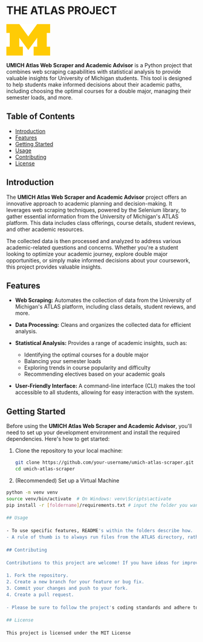 # THE ATLAS PROJECT

![UMICH Logo](umich_logo.png)

**UMICH Atlas Web Scraper and Academic Advisor** is a Python project that combines web scraping capabilities with statistical analysis to provide valuable insights for University of Michigan students. This tool is designed to help students make informed decisions about their academic paths, including choosing the optimal courses for a double major, managing their semester loads, and more.

## Table of Contents

- [Introduction](#introduction)
- [Features](#features)
- [Getting Started](#getting-started)
- [Usage](#usage)
- [Contributing](#contributing)
- [License](#license)

## Introduction

The **UMICH Atlas Web Scraper and Academic Advisor** project offers an innovative approach to academic planning and decision-making. It leverages web scraping techniques, powered by the Selenium library, to gather essential information from the University of Michigan's ATLAS platform. This data includes class offerings, course details, student reviews, and other academic resources.

The collected data is then processed and analyzed to address various academic-related questions and concerns. Whether you're a student looking to optimize your academic journey, explore double major opportunities, or simply make informed decisions about your coursework, this project provides valuable insights.

## Features

- **Web Scraping:** Automates the collection of data from the University of Michigan's ATLAS platform, including class details, student reviews, and more.

- **Data Processing:** Cleans and organizes the collected data for efficient analysis.

- **Statistical Analysis:** Provides a range of academic insights, such as:
  - Identifying the optimal courses for a double major
  - Balancing your semester loads
  - Exploring trends in course popularity and difficulty
  - Recommending electives based on your academic goals

- **User-Friendly Interface:** A command-line interface (CLI) makes the tool accessible to all students, allowing for easy interaction with the system.

## Getting Started

Before using the **UMICH Atlas Web Scraper and Academic Advisor**, you'll need to set up your development environment and install the required dependencies. Here's how to get started:

1. Clone the repository to your local machine:

   ```bash
   git clone https://github.com/your-username/umich-atlas-scraper.git
   cd umich-atlas-scraper

2. (Recommended) Set up a Virtual Machine

  ```bash
  python -m venv venv
  source venv/bin/activate  # On Windows: venv\Scripts\activate
  pip install -r [foldername]/requirements.txt # input the folder you want to use

## Usage 

 - To use specific features, README's within the folders describe how. 
 - A rule of thumb is to always run files from the ATLAS directory, rather than from a subfolder

## Contributing

Contributions to this project are welcome! If you have ideas for improving the web scraper, adding new analysis features, or enhancing the user interface, please follow these guidelines:

1. Fork the repository.
2. Create a new branch for your feature or bug fix.
3. Commit your changes and push to your fork.
4. Create a pull request.

 - Please be sure to follow the project's coding standards and adhere to best practices.

## License

This project is licensed under the MIT License
